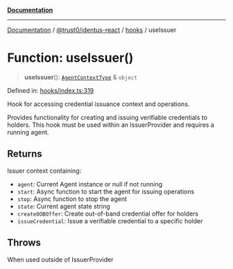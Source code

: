 [**Documentation**](../../../../README.md)

***

[Documentation](../../../../README.md) / [@trust0/identus-react](../../README.md) / [hooks](../README.md) / useIssuer

# Function: useIssuer()

> **useIssuer**(): [`AgentContextType`](../../context/type-aliases/AgentContextType.md) & `object`

Defined in: [hooks/index.ts:319](https://github.com/trust0-project/identus/blob/b4ede682a782af9435b8aeff2f2edb2fc71c7d92/packages/identus-react/src/hooks/index.ts#L319)

Hook for accessing credential issuance context and operations.

Provides functionality for creating and issuing verifiable credentials to holders.
This hook must be used within an IssuerProvider and requires a running agent.

## Returns

Issuer context containing:
  - `agent`: Current Agent instance or null if not running
  - `start`: Async function to start the agent for issuing operations
  - `stop`: Async function to stop the agent
  - `state`: Current agent state string
  - `createOOBOffer`: Create out-of-band credential offer for holders
  - `issueCredential`: Issue a verifiable credential to a specific holder

## Throws

When used outside of IssuerProvider
